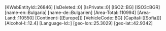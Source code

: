 ﻿---
location: [42.9342,25.3029]
type: Country
tags: [geo/Country]
---
[KWebEntityId::26846]
[IsDeleted::0]
[IsPrivate::0]
[ISO2::BG]
[ISO3::BGR]
[name-en::Bulgaria]
[name-de::Bulgarien]
[Area-Total::110994]
[Area-Land::110550]
[Continent::[[Europe]]]
[VehicleCode::BG]
[Capital::[[Sofia]]]
[Alcohol-l::12.4]
[Language-Id::]
[geo-lon::25.3029]
[geo-lat::42.9342]

